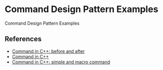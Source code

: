# Command Design Pattern Examples

Command Design Pattern Examples

## References

* [Command in C++: before and after](https://sourcemaking.com/design_patterns/command/cpp/1)
* [Command in C++](https://sourcemaking.com/design_patterns/command/cpp/2)
* [Command in C++: simple and macro command](https://sourcemaking.com/design_patterns/command/cpp/3)
